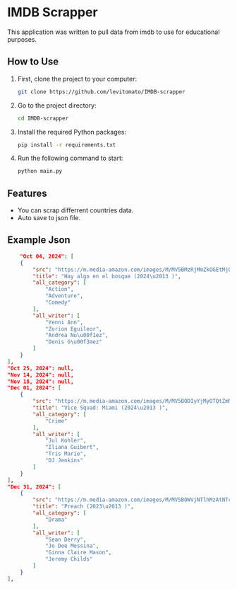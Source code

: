 # IMDB Scrapper

This application was written to pull data from imdb to use for educational purposes.

## How to Use

1. First, clone the project to your computer:

    ```bash
    git clone https://github.com/levitomato/IMDB-scrapper
    ```

2. Go to the project directory:

    ```bash
    cd IMDB-scrapper
    ```

3. Install the required Python packages:

    ```bash
    pip install -r requirements.txt
    ```

4. Run the following command to start:

    ```bash
    python main.py
    ```
    
## Features

- You can scrap differrent countries data.
- Auto save to json file.

## Example Json

```json
    "Oct 04, 2024": [
    {
        "src": "https://m.media-amazon.com/images/M/MV5BMzRjMmZkOGEtMjQ1ZC00OTI2LTg5NjItYTM0MmNjMWJlMzEzXkEyXkFqcGdeQXVyMjg2Njg1NjU@._V1_QL75_UY74_CR2,0,50,74_.jpg",
        "title": "Hay algo en el bosque (2024\u2013 )",
        "all_category": [
            "Action",
            "Adventure",
            "Comedy"
        ],
        "all_writer": [
            "Yenni Ann",
            "Zorion Eguileor",
            "Andrea Nu\u00f1ez",
            "Denis G\u00f3mez"
        ]
    }
],
"Oct 25, 2024": null,
"Nov 14, 2024": null,
"Nov 18, 2024": null,
"Dec 01, 2024": [
    {
        "src": "https://m.media-amazon.com/images/M/MV5BODIyYjMyOTQtZmMyOS00MGI2LTk0ODQtOTQ5M2Q5ZmQ4MWUyXkEyXkFqcGdeQXVyNjM2ODc4OTc@._V1_QL75_UY74_CR1,0,50,74_.jpg",
        "title": "Vice Squad: Miami (2024\u2013 )",
        "all_category": [
            "Crime"
        ],
        "all_writer": [
            "Jul Kohler",
            "Iliana Guibert",
            "Tris Marie",
            "DJ Jenkins"
        ]
    }
],
"Dec 31, 2024": [
    {
        "src": "https://m.media-amazon.com/images/M/MV5BOWVjNTlhMzAtNTczNS00ODIzLWFlZDktYTg1OWVmNjAxMjRhXkEyXkFqcGdeQXVyMjUwODU4Mzg@._V1_QL75_UX50_CR0,1,50,74_.jpg",
        "title": "Preach (2023\u2013 )",
        "all_category": [
            "Drama"
        ],
        "all_writer": [
            "Sean Derry",
            "Jo Dee Messina",
            "Ginna Claire Mason",
            "Jeremy Childs"
        ]
    }
],
```
